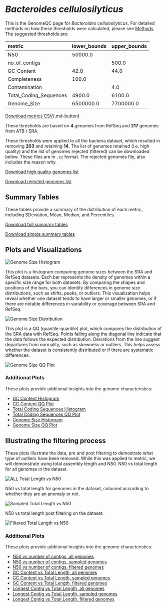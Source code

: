 # *Bacteroides cellulosilyticus*

This is the GenomeQC page for *Bacteroides cellulosilyticus*. For detailed methods on how these thresholds were calculated, please see [Methods](../../methods.md).
The suggested thresholds are: 

| metric                 | lower_bounds   | upper_bounds   |
|:-----------------------|:---------------|:---------------|
| N50                    | 50000.0        |                |
| no_of_contigs          |                | 500.0          |
| GC_Content             | 42.0           | 44.0           |
| Completeness           | 100.0          |                |
| Contamination          |                | 4.0            |
| Total_Coding_Sequences | 4900.0         | 6100.0         |
| Genome_Size            | 6500000.0      | 7700000.0      |

[Download metrics CSV](Bacteroides_cellulosilyticus_metrics.csv){.md-button}


These thresholds are based on **4** genomes from RefSeq and **217** genomes from ATB / SRA.

These thresholds were applied to all the bacteria dataset, which resulted in removing **203** and retaining **14**.
The list of genomes retained (i.e. high quality) and the list of genomes rejected (filtered) can be downloaded below. These files are in `.xz` format. The rejected genomes file, also includes the reason why.

[Download high quality genomes list](Bacteroides_cellulosilyticus_high_quality_genomes.csv.xz)


[Download rejected genomes list](Bacteroides_cellulosilyticus_filtered_out_genomes.csv.xz)



## Summary Tables
These tables provide a summary of the distribution of each metric, including SDeviation, Mean, Median, and Percentiles.

[Download full summary tables](summary.csv)

[Download simple summary tables](selected_summary.csv)

## Plots and Visualizations

![Genome Size Histogram](Genome_Size_refseq_histogram_kde.png)

This plot is a histogram comparing genome sizes between the SRA and RefSeq datasets. Each bar represents the density of genomes within a specific size range for both datasets. By comparing the shapes and positions of the bars, you can identify differences in genome size distributions, such as shifts, peaks, or outliers. This visualization helps reveal whether one dataset tends to have larger or smaller genomes, or if there are notable differences in variability or coverage between SRA and RefSeq.

![Genome Size Distribution](Genome_Size_refseq_histogram_kde.png)

This plot is a QQ (quantile-quantile) plot, which compares the distribution of the SRA data with RefSeq. Points falling along the diagonal line indicate that the data follows the expected distribution. Deviations from the line suggest departures from normality, such as skewness or outliers. This helps assess whether the dataset is consistently distributed or if there are systematic differences.

![Genome Size QQ Plot](Genome_Size_refseq_qqplot.png)

### Additional Plots

These plots provide additional insights into the genome characteristics:

- [GC Content Histogram](GC_Content_refseq_histogram_kde.png)
- [GC Content QQ Plot](GC_Content_refseq_qqplot.png)
- [Total Coding Sequences Histogram](Total_Coding_Sequences_refseq_histogram_kde.png)
- [Total Coding Sequences QQ Plot](Total_Coding_Sequences_refseq_qqplot.png)
- [Genome Size Histogram](Genome_Size_refseq_histogram_kde.png)
- [Genome Size QQ Plot](Genome_Size_refseq_qqplot.png)
## Illustrating the filtering process
These plots illustrate the data, pre and post filtering to demostrate what type of outliers have been removed. While this was applied to metric, we will demonstrate using total assembly length and N50.
N50 vs total length for all genomes in the dataset.

![ALL Total Length vs N50](Bacteroides_cellulosilyticus_all_total_length_N50.png)

N50 vs total length for genomes in the dataset, coloured according to whether they are an anomaly or not.

![Sampled Total Length vs N50](Bacteroides_cellulosilyticus_sample_total_length_N50.png)

N50 vs total length post filtering on the dataset.

![Filtered Total Length vs N50](Bacteroides_cellulosilyticus_filt_total_length_N50.png)

### Additional Plots

These plots provide additional insights into the genome characteristics:

- [N50 vs number of contigs, all genomes](Bacteroides_cellulosilyticus_all_N50_number.png)
- [N50 vs number of contigs, sampled genomes](Bacteroides_cellulosilyticus_sample_N50_number.png)
- [N50 vs number of contigs, filtered genomes](Bacteroides_cellulosilyticus_filt_N50_number.png)
- [GC Content vs Total Length, all genomes](Bacteroides_cellulosilyticus_all_total_length_GC_Content.png)
- [GC Content vs Total Length, sampled genomes](Bacteroides_cellulosilyticus_sample_total_length_GC_Content.png)
- [GC Content vs Total Length, filtered genomes](Bacteroides_cellulosilyticus_filt_total_length_GC_Content.png)
- [Longest Contig vs Total Length, all genomes](Bacteroides_cellulosilyticus_all_total_length_longest.png)
- [Longest Contig vs Total Length, sampled genomes](Bacteroides_cellulosilyticus_sample_total_length_longest.png)
- [Longest Contig vs Total Length, filtered genomes](Bacteroides_cellulosilyticus_filt_total_length_longest.png)
